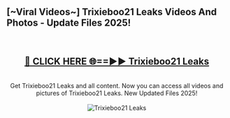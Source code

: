 <h2>[~Viral Videos~] Trixieboo21 Leaks Videos And Photos - Update Files 2025!</h2>
<br>
<div align="center">
<h2><a href="https://top-ai-tools.click/QrbHav" rel="nofollow">🔴 CLICK HERE 🌐==►► Trixieboo21 Leaks</a></h2>
<br>
Get Trixieboo21 Leaks and all content. Now you can access all videos and pictures of Trixieboo21 Leaks. New Updated Files 2025!
<br>
<br>
<a href="https://top-ai-tools.click/QrbHav" rel="nofollow" data-target="animated-image.originalLink"><img src="https://i.ibb.co.com/WyWwxjT/player-gif2.gif" alt="Trixieboo21 Leaks" style="max-width: 100%; display: inline-block;" data-target="animated-image.originalImage"></a>
</div>
<br>